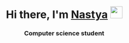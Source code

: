 <h1 align="center">Hi there, I'm <a href="https://daniilshat.ru/" target="_blank">Nastya</a> 
<img src="https://github.com/blackcater/blackcater/raw/main/images/Hi.gif" height="32"/></h1>
<h3 align="center">Computer science student</h3>
